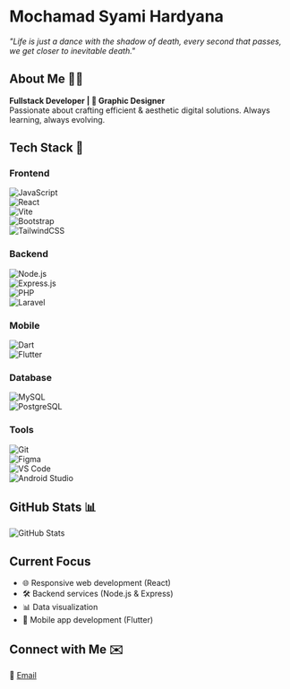 # **Mochamad Syami Hardyana**  
*"Life is just a dance with the shadow of death, every second that passes, we get closer to inevitable death."*  

## **About Me** 👨‍💻  
**Fullstack Developer | 🎨 Graphic Designer**  
Passionate about crafting efficient & aesthetic digital solutions. Always learning, always evolving.  

## **Tech Stack** 🚀  

### **Frontend**  
![JavaScript](https://img.shields.io/badge/-JavaScript-F7DF1E?style=flat-square&logo=javascript&logoColor=black)  
![React](https://img.shields.io/badge/-React-61DAFB?style=flat-square&logo=react&logoColor=black)  
![Vite](https://img.shields.io/badge/-Vite-646CFF?style=flat-square&logo=vite&logoColor=white)  
![Bootstrap](https://img.shields.io/badge/-Bootstrap-7952B3?style=flat-square&logo=bootstrap&logoColor=white)  
![TailwindCSS](https://img.shields.io/badge/-TailwindCSS-38B2AC?style=flat-square&logo=tailwind-css&logoColor=white)  

### **Backend**  
![Node.js](https://img.shields.io/badge/-Node.js-339933?style=flat-square&logo=node.js&logoColor=white)  
![Express.js](https://img.shields.io/badge/-Express.js-000000?style=flat-square&logo=express&logoColor=white)  
![PHP](https://img.shields.io/badge/-PHP-777BB4?style=flat-square&logo=php&logoColor=white)  
![Laravel](https://img.shields.io/badge/-Laravel-FF2D20?style=flat-square&logo=laravel&logoColor=white)  

### **Mobile**  
![Dart](https://img.shields.io/badge/-Dart-0175C2?style=flat-square&logo=dart&logoColor=white)  
![Flutter](https://img.shields.io/badge/-Flutter-02569B?style=flat-square&logo=flutter&logoColor=white)  

### **Database**  
![MySQL](https://img.shields.io/badge/-MySQL-4479A1?style=flat-square&logo=mysql&logoColor=white)  
![PostgreSQL](https://img.shields.io/badge/-PostgreSQL-4169E1?style=flat-square&logo=postgresql&logoColor=white)  

### **Tools**  
![Git](https://img.shields.io/badge/-Git-F05032?style=flat-square&logo=git&logoColor=white)  
![Figma](https://img.shields.io/badge/-Figma-F24E1E?style=flat-square&logo=figma&logoColor=white)  
![VS Code](https://img.shields.io/badge/-VS%20Code-007ACC?style=flat-square&logo=visual-studio-code&logoColor=white)  
![Android Studio](https://img.shields.io/badge/-Android%20Studio-3DDC84?style=flat-square&logo=android-studio&logoColor=white)  

## **GitHub Stats** 📊  
![GitHub Stats](https://github-readme-stats.vercel.app/api?username=arctadapt&show_icons=true&theme=radical&hide_border=true&bg_color=0D1117&title_color=58A6FF&icon_color=58A6FF&text_color=C9D1D9)  

## **Current Focus**  
- 🌐 Responsive web development (React)  
- 🛠️ Backend services (Node.js & Express)  
- 📊 Data visualization  
- 📱 Mobile app development (Flutter)  

## **Connect with Me** ✉️  
📧 [Email](mailto:mochammadsyamihardiana@gmail.com)  

